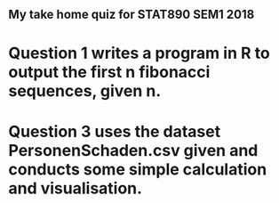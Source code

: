 ##  My take home quiz for STAT890 SEM1 2018 
# Question 1 writes a program in R to output the first n fibonacci sequences, given n. 
# Question 3 uses the dataset PersonenSchaden.csv given and conducts some simple calculation and visualisation.
